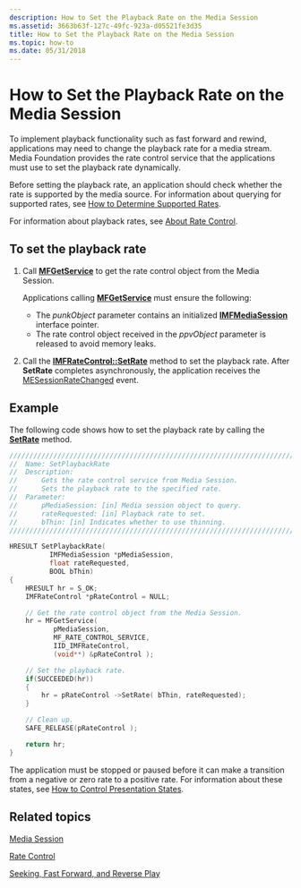 ```yaml
---
description: How to Set the Playback Rate on the Media Session
ms.assetid: 3663b63f-127c-49fc-923a-d05521fe3d35
title: How to Set the Playback Rate on the Media Session
ms.topic: how-to
ms.date: 05/31/2018
---
```


# How to Set the Playback Rate on the Media Session

To implement playback functionality such as fast forward and rewind, applications may need to change the playback rate for a media stream. Media Foundation provides the rate control service that the applications must use to set the playback rate dynamically.

Before setting the playback rate, an application should check whether the rate is supported by the media source. For information about querying for supported rates, see [How to Determine Supported Rates](how-to-determine-supported-rates.md).

For information about playback rates, see [About Rate Control](about-rate-control.md).

## To set the playback rate

1.  Call [**MFGetService**](/windows/desktop/api/mfidl/nf-mfidl-mfgetservice) to get the rate control object from the Media Session.

    Applications calling [**MFGetService**](/windows/desktop/api/mfidl/nf-mfidl-mfgetservice) must ensure the following:

    -   The *punkObject* parameter contains an initialized [**IMFMediaSession**](/windows/desktop/api/mfidl/nn-mfidl-imfmediasession) interface pointer.
    -   The rate control object received in the *ppvObject* parameter is released to avoid memory leaks.

2.  Call the [**IMFRateControl::SetRate**](/windows/desktop/api/mfidl/nf-mfidl-imfratecontrol-setrate) method to set the playback rate. After **SetRate** completes asynchronously, the application receives the [MESessionRateChanged](mesessionratechanged.md) event.

## Example

The following code shows how to set the playback rate by calling the [**SetRate**](/windows/desktop/api/mfidl/nf-mfidl-imfclockstatesink-onclocksetrate) method.


```C++
///////////////////////////////////////////////////////////////////////
//  Name: SetPlaybackRate
//  Description: 
//      Gets the rate control service from Media Session.
//      Sets the playback rate to the specified rate.
//  Parameter:
//      pMediaSession: [in] Media session object to query.
//      rateRequested: [in] Playback rate to set.
//      bThin: [in] Indicates whether to use thinning.
///////////////////////////////////////////////////////////////////////

HRESULT SetPlaybackRate(
          IMFMediaSession *pMediaSession, 
          float rateRequested, 
          BOOL bThin)
{
    HRESULT hr = S_OK;
    IMFRateControl *pRateControl = NULL;

    // Get the rate control object from the Media Session.
    hr = MFGetService( 
           pMediaSession, 
           MF_RATE_CONTROL_SERVICE, 
           IID_IMFRateControl, 
           (void**) &pRateControl ); 

    // Set the playback rate.
    if(SUCCEEDED(hr))
    {
        hr = pRateControl ->SetRate( bThin, rateRequested); 
    }

    // Clean up.
    SAFE_RELEASE(pRateControl );

    return hr;
}
```



The application must be stopped or paused before it can make a transition from a negative or zero rate to a positive rate. For information about these states, see [How to Control Presentation States](how-to-control-presentation-states.md).

## Related topics

<dl> <dt>

[Media Session](media-session.md)
</dt> <dt>

[Rate Control](rate-control.md)
</dt> <dt>

[Seeking, Fast Forward, and Reverse Play](seeking--fast-forward--and-reverse-play.md)
</dt> </dl>

 

 



